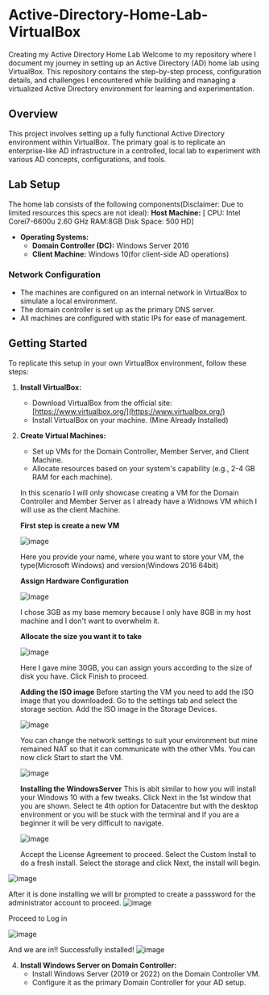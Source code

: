 # Active-Directory-Home-Lab-VirtualBox
Creating my Active Directory Home Lab
Welcome to my repository where I document my journey in setting up an Active Directory (AD) home lab using VirtualBox. This repository contains the step-by-step process, configuration details, and challenges I encountered while building and managing a virtualized Active Directory environment for learning and experimentation.
## Overview
This project involves setting up a fully functional Active Directory environment within VirtualBox. The primary goal is to replicate an enterprise-like AD infrastructure in a controlled, local lab to experiment with various AD concepts, configurations, and tools.
## Lab Setup
The home lab consists of the following components(Disclaimer: Due to limited resources this specs are not ideal):
**Host Machine:** [
CPU: Intel Corei7-6600u 2.60 GHz
RAM:8GB 
Disk Space: 500 HD]
- **Operating Systems:**
  - **Domain Controller (DC):** Windows Server 2016
  - **Client Machine:** Windows 10(for client-side AD operations)
 ### Network Configuration

- The machines are configured on an internal network in VirtualBox to simulate a local environment.
- The domain controller is set up as the primary DNS server.
- All machines are configured with static IPs for ease of management.
## Getting Started

To replicate this setup in your own VirtualBox environment, follow these steps:

1. **Install VirtualBox:**
   - Download VirtualBox from the official site: [https://www.virtualbox.org/](https://www.virtualbox.org/)
   - Install VirtualBox on your machine. (Mine Already Installed)
2. **Create Virtual Machines:**
   - Set up VMs for the Domain Controller, Member Server, and Client Machine.
   - Allocate resources based on your system's capability (e.g., 2-4 GB RAM for each machine).
  
    In this scenario I will only showcase creating a VM for the Domain Controller and Member Server as I already have a Widnows VM which I will use as the client Machine.

   **First step is create a new VM**
   
   ![image](https://github.com/user-attachments/assets/4d12070a-fe96-4a5e-ba5b-9cde7b2f88dc)
   
   Here you provide your name, where you want to store your VM, the type(Microsoft Windows) and version(Windows 2016 64bit)

   **Assign Hardware Configuration**
   
   ![image](https://github.com/user-attachments/assets/98e3e7b2-6a27-4d2e-94c9-026eb92f0644)
   
   I chose 3GB as my base memory because I only have  8GB in my host machine and I don't want to overwhelm it.

   
   **Allocate the size you want it to take**
   
   ![image](https://github.com/user-attachments/assets/c235b16c-1bac-461b-b96e-6a474c1a46c6)

   Here I gave mine 30GB, you can assign yours according to the size of disk you have.
   Click Finish to proceed.


   **Adding the ISO image**
   Before starting the VM you need to add the ISO image that you downloaded. Go to the settings tab and select the storage section.
   Add the ISO image in the Storage Devices.
   
   ![image](https://github.com/user-attachments/assets/01e6eba2-4f0e-477a-b7bc-7e81ec8ba229)

   You can change the network settings to suit your environment but mine remained NAT so that it can communicate with the other VMs.
   You can now click Start to start the VM.
   
   ![image](https://github.com/user-attachments/assets/e65a30d6-d310-41fb-9d2e-9fce7eba6c6d)


   **Installing the WindowsServer**
   This is abit similar to how you will install your Windows 10 with a few tweaks.
   Click Next in the 1st window that you are shown.
   Select te 4th option for Datacentre but with the desktop environment or you will be stuck with the terminal and if you are a beginner it will be very difficult to navigate.
   
   ![image](https://github.com/user-attachments/assets/5a6d7391-bd50-4793-9ecc-8ea5e29f6208)
   
   Accept the License Agreement to proceed.
   Select the Custom Install to do a fresh install.
   Select the storage and click Next, the install will begin.

  ![image](https://github.com/user-attachments/assets/93325e5d-eeea-4003-9d97-c87db87780f4)

  After it is done installing we will br prompted to create a passsword for the administrator account to proceed.
  ![image](https://github.com/user-attachments/assets/e714e065-2b7d-465f-a4d4-06097e54ae42)

  Proceed to Log in

  ![image](https://github.com/user-attachments/assets/485cd36f-6d94-4b78-acd0-78043df5911f)

 And we are in!! Successfully installed!
 ![image](https://github.com/user-attachments/assets/b9f87498-a8b3-4e48-b883-184f4f70fddf)







4. **Install Windows Server on Domain Controller:**
   - Install Windows Server (2019 or 2022) on the Domain Controller VM.
   - Configure it as the primary Domain Controller for your AD setup.




 
